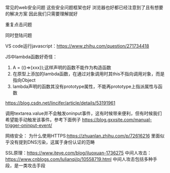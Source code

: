 常见的web安全问题 这些安全问题框架也好 浏览器也好都已经注意到了且有想要的解决方案 因此我们只需要理解就好


重复点击问题

同时登陆问题

VS code运行javascript：https://www.zhihu.com/question/271734418


JS中lambda函数好奇怪：
1. A = (()=>{xxx});这样声明的函数不能作为构造函数
2. 在原型上添加的lambda函数，在通过对象调用时其this不指向调用对象，而是指向Object
3. lambda声明的函数其没有prototype属性，不能再prototype上指派属性与函数

https://blog.csdn.net/lincifer/article/details/53191961

调用textarea.value并不会触发oninput事件，这有时候带来便利，但有时候我们希望能手动触发该事件。参考下面例子
https://blog.gxxsite.com/manual-trigger-oninput-event/


网络安全：
为什么使用HTTPS:https://zhuanlan.zhihu.com/p/72616216 
	里面似乎没有提到DNS污染，这属于身份认证的范畴

SSL原理：https://www.iteye.com/blog/iluoxuan-1736275
中间人攻击：https://www.cnblogs.com/lulianqi/p/10558719.html
	中间人攻击包括多种手段，是一类攻击手段
